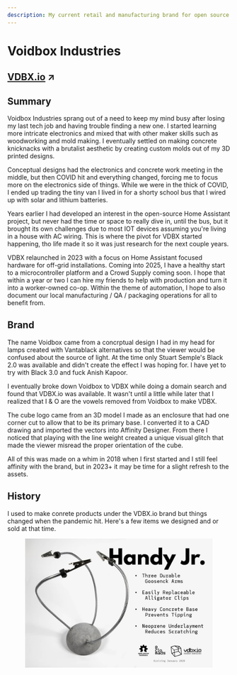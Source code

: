 ```yaml
---
description: My current retail and manufacturing brand for open source hardware
---
```


# Voidbox Industries

## [VDBX.io](https://vdbx.io) ↗&#x20;

## Summary

Voidbox Industries sprang out of a need to keep my mind busy after losing my last tech job and having trouble finding a new one. I started learning more intricate electronics and mixed that with other maker skills such as woodworking and mold making. I eventually settled on making concrete knicknacks with a brutalist aesthetic by creating custom molds out of my 3D printed designs.

Conceptual designs had the electronics and concrete work meeting in the middle, but then COVID hit and everything changed, forcing me to focus more on the electronics side of things. While we were in the thick of COVID, I ended up trading the tiny van I lived in for a shorty school bus that I wired up with solar and lithium batteries.

Years earlier I had developed an interest in the open-source Home Assistant project, but never had the time or space to really dive in, until the bus, but it brought its own challenges due to most IOT devices assuming you're living in a house with AC wiring. This is where the pivot for VDBX started happening, tho life made it so it was just research for the next couple years.

VDBX relaunched in 2023 with a focus on Home Assistant focused hardware for off-grid installations. Coming into 2025, I have a healthy start to a microcontroller platform and a Crowd Supply coming soon.  I hope that within a year or two I can hire my friends to help with production and turn it into a worker-owned co-op. Within the theme of automation, I hope to also document our local manufacturing / QA / packaging operations for all to benefit from.&#x20;

## Brand

The name Voidbox came from a concrptual design I had in my head for lamps created with Vantablack alternatives so that the viewer would be confused about the source of light. At the time only Stuart Semple's Black 2.0 was available and didn't create the effect I was hoping for. I have yet to try with Black 3.0 and fuck Anish Kapoor.

I eventually broke down Voidbox to VDBX while doing a domain search and found that VDBX.io was available. It wasn't until a little while later that I realized that I & O are the vowels removed from Voidbox to make VDBX.

The cube logo came from an 3D model I made as an enclosure that had one corner cut to allow that to be its primary base. I converted it to a CAD drawing and imported the vectors into Affinity Designer. From there I noticed that playing with the line weight created a unique visual glitch that made the viewer misread the proper orientation of the cube.

All of this was made on a whim in 2018 when I first started and I still feel affinity with the brand, but in 2023+ it may be time for a slight refresh to the assets.&#x20;

## History

I used to make conrete products under the VDBX.io brand but things changed when the pandemic hit. Here's a few items we designed and or sold at that time.&#x20;

<figure><img src="../.gitbook/assets/handyjr.jpeg" alt=""><figcaption></figcaption></figure>

